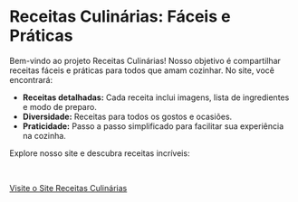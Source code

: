 <h1>Receitas Culinárias: Fáceis e Práticas</h1>

<p>Bem-vindo ao projeto Receitas Culinárias! Nosso objetivo é compartilhar receitas fáceis e práticas para todos que amam cozinhar. No site, você encontrará:</p>
<ul>
    <li><strong>Receitas detalhadas:</strong> Cada receita inclui imagens, lista de ingredientes e modo de preparo.
    <li><strong>Diversidade:</strong> Receitas para todos os gostos e ocasiões.
    <li><strong>Praticidade:</strong> Passo a passo simplificado para facilitar sua experiência na cozinha.
</ul>

<p>Explore nosso site e descubra receitas incríveis:</p>

<br>

<a href="https://victoria-macedo.github.io/projeto-receitas/projeto/index.html" target="_blank">Visite o Site Receitas Culinárias</a>


